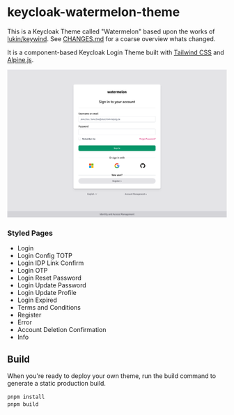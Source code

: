 # keycloak-watermelon-theme

This is a Keycloak Theme called "Watermelon" based upon the works of [lukin/keywind](https://github.com/lukin/keywind).
See [CHANGES.md](CHANGES.md) for a coarse overview whats changed.

It is a component-based Keycloak Login Theme built with [Tailwind CSS](https://github.com/tailwindlabs/tailwindcss) and [Alpine.js](https://github.com/alpinejs/alpine).

![Preview](./preview.png)

### Styled Pages

- Login
- Login Config TOTP
- Login IDP Link Confirm
- Login OTP
- Login Reset Password
- Login Update Password
- Login Update Profile
- Login Expired
- Terms and Conditions
- Register
- Error
- Account Deletion Confirmation
- Info

## Build

When you're ready to deploy your own theme, run the build command to generate a static production build.

```bash
pnpm install
pnpm build
```
